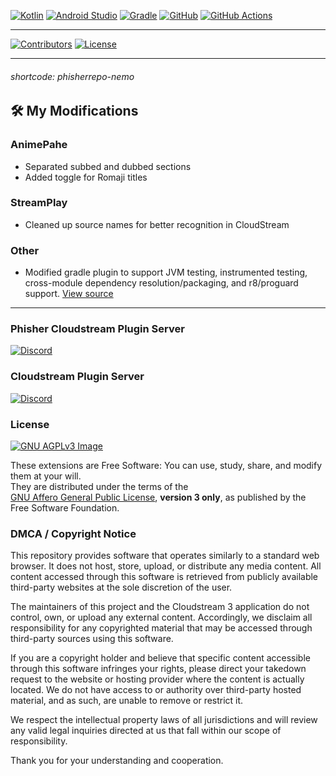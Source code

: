 [![Kotlin][kotlin-shield]][kotlin-url]
[![Android Studio][android-studio-shield]][android-studio-url]
[![Gradle][gradle-shield]][gradle-url]
[![GitHub][github-shield]][github-url]
[![GitHub Actions][github-actions-shield]][github-actions-url]

---

[![Contributors][contributors-shield]][contributors-url]
[![License][license-shield]][license-url]

---

###### shortcode: phisherrepo-nemo

## 🛠 My Modifications

### AnimePahe
- Separated subbed and dubbed sections
- Added toggle for Romaji titles

### StreamPlay
- Cleaned up source names for better recognition in CloudStream

### Other
- Modified gradle plugin to support JVM testing, instrumented testing, cross-module dependency resolution/packaging, and r8/proguard support. [View source](https://github.com/nemoe7/cs3-gradle-plugin)

---

### Phisher Cloudstream Plugin Server
[![Discord](https://invidget.switchblade.xyz/3VmSzGeCTz)](https://discord.com/invite/3VmSzGeCTz)

### Cloudstream Plugin Server
[![Discord](https://invidget.switchblade.xyz/JrGk2MjX7S)](https://discord.com/invite/JrGk2MjX7S)

### License
[![GNU AGPLv3 Image](https://www.gnu.org/graphics/agplv3-155x51.png)](https://www.gnu.org/licenses/agpl-3.0.en.html)

These extensions are Free Software: You can use, study, share, and modify them at your will.  
They are distributed under the terms of the  
[GNU Affero General Public License](https://www.gnu.org/licenses/agpl-3.0.en.html), **version 3 only**, as published by the Free Software Foundation.

### DMCA / Copyright Notice
This repository provides software that operates similarly to a standard web browser. It does not host, store, upload, or distribute any media content. All content accessed through this software is retrieved from publicly available third-party websites at the sole discretion of the user.

The maintainers of this project and the Cloudstream 3 application do not control, own, or upload any external content. Accordingly, we disclaim all responsibility for any copyrighted material that may be accessed through third-party sources using this software.

If you are a copyright holder and believe that specific content accessible through this software infringes your rights, please direct your takedown request to the website or hosting provider where the content is actually located. We do not have access to or authority over third-party hosted material, and as such, are unable to remove or restrict it.

We respect the intellectual property laws of all jurisdictions and will review any valid legal inquiries directed at us that fall within our scope of responsibility.

Thank you for your understanding and cooperation.

[contributors-shield]: https://img.shields.io/github/contributors/nemoe7/cs3-phisher-modded.svg?style=for-the-badge
[contributors-url]: https://github.com/nemoe7/cs3-phisher-modded/graphs/contributors
[license-shield]: https://img.shields.io/github/license/nemoe7/cs3-phisher-modded.svg?style=for-the-badge
[license-url]: https://github.com/nemoe7/cs3-phisher-modded/blob/master/LICENSE
[kotlin-shield]: https://img.shields.io/badge/kotlin-7F52FF?style=for-the-badge&logo=nextdotjs&logoColor=white
[kotlin-url]: https://kotlinlang.org
[android-studio-shield]: https://img.shields.io/badge/android%20studio-3DDC84?style=for-the-badge&logo=androidstudio&logoColor=white
[android-studio-url]: https://developer.android.com/studio
[gradle-shield]: https://img.shields.io/badge/gradle-02303A?style=for-the-badge&logo=gradle&logoColor=white
[gradle-url]: https://gradle.org
[github-shield]: https://img.shields.io/badge/github-181717?style=for-the-badge&logo=github&logoColor=white
[github-url]: https://github.com/
[github-actions-shield]: https://img.shields.io/badge/github%20actions-2088FF?style=for-the-badge&logo=githubactions&logoColor=white
[github-actions-url]: https://github.com/features/actions

